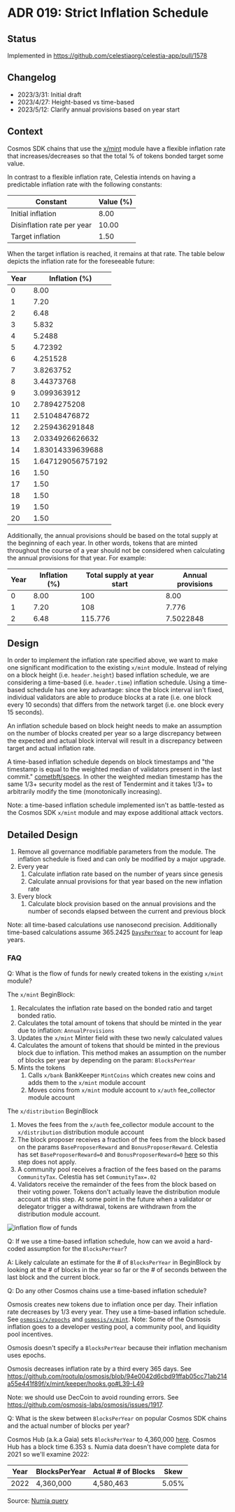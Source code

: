 # ADR 019: Strict Inflation Schedule

## Status

Implemented in <https://github.com/celestiaorg/celestia-app/pull/1578>

## Changelog

- 2023/3/31: Initial draft
- 2023/4/27: Height-based vs time-based
- 2023/5/12: Clarify annual provisions based on year start

## Context

Cosmos SDK chains that use the [x/mint](https://github.com/cosmos/cosmos-sdk/blob/v0.46.15/x/mint/spec/README.md) module have a flexible inflation rate that increases/decreases so that the total % of tokens bonded target some value.

In contrast to a flexible inflation rate, Celestia intends on having a predictable inflation rate with the following constants:

| Constant                   | Value (%) |
|----------------------------|-----------|
| Initial inflation          | 8.00      |
| Disinflation rate per year | 10.00     |
| Target inflation           | 1.50      |

When the target inflation is reached, it remains at that rate.
The table below depicts the inflation rate for the foreseeable future:

| Year | Inflation (%)     |
|------|-------------------|
| 0    | 8.00              |
| 1    | 7.20              |
| 2    | 6.48              |
| 3    | 5.832             |
| 4    | 5.2488            |
| 5    | 4.72392           |
| 6    | 4.251528          |
| 7    | 3.8263752         |
| 8    | 3.44373768        |
| 9    | 3.099363912       |
| 10   | 2.7894275208      |
| 11   | 2.51048476872     |
| 12   | 2.259436291848    |
| 13   | 2.0334926626632   |
| 14   | 1.83014339639688  |
| 15   | 1.647129056757192 |
| 16   | 1.50              |
| 17   | 1.50              |
| 18   | 1.50              |
| 19   | 1.50              |
| 20   | 1.50              |

Additionally, the annual provisions should be based on the total supply at the beginning of each year. In other words, tokens that are minted throughout the course of a year should not be considered when calculating the annual provisions for that year. For example:

| Year | Inflation (%) | Total supply at year start | Annual provisions |
|------|---------------|----------------------------|-------------------|
| 0    | 8.00          | 100                        | 8.00              |
| 1    | 7.20          | 108                        | 7.776             |
| 2    | 6.48          | 115.776                    | 7.5022848         |

## Design

In order to implement the inflation rate specified above, we want to make one significant modification to the existing `x/mint` module. Instead of relying on a block height (i.e. `header.height`) based inflation schedule, we are considering a time-based (i.e. `header.time`) inflation schedule. Using a time-based schedule has one key advantage: since the block interval isn't fixed, individual validators are able to produce blocks at a rate (i.e. one block every 10 seconds) that differs from the network target (i.e. one block every 15 seconds).

An inflation schedule based on block height needs to make an assumption on the number of blocks created per year so a large discrepancy between the expected and actual block interval will result in a discrepancy between target and actual inflation rate.

A time-based inflation schedule depends on block timestamps and "the timestamp is equal to the weighted median of validators present in the last commit." [cometbft/specs](https://github.com/cometbft/cometbft/blob/c58597d656d5c816334aff9ea8e600bdbc534817/spec/core/data_structures.md?plain=1#L127). In other the weighted median timestamp has the same 1/3+ security model as the rest of Tendermint and it takes 1/3+ to arbitrarily modify the time (monotonically increasing).

Note: a time-based inflation schedule implemented isn't as battle-tested as the Cosmos SDK `x/mint` module and may expose additional attack vectors.

## Detailed Design

1. Remove all governance modifiable parameters from the module. The inflation schedule is fixed and can only be modified by a major upgrade.
1. Every year
    1. Calculate inflation rate based on the number of years since genesis
    1. Calculate annual provisions for that year based on the new inflation rate
1. Every block
    1. Calculate block provision based on the annual provisions and the number of seconds elapsed between the current and previous block

Note: all time-based calculations use nanosecond precision. Additionally time-based calculations assume 365.2425 [`DaysPerYear`](https://github.com/celestiaorg/celestia-app/blob/ddaa261b9b0dec5f5ea10dbfab4c8a03c95d7e72/x/mint/types/constants.go#LL13C23-L13C31) to account for leap years.

### FAQ

Q: What is the flow of funds for newly created tokens in the existing `x/mint` module?

The `x/mint` BeginBlock:

1. Recalculates the inflation rate based on the bonded ratio and target bonded ratio.
1. Calculates the total amount of tokens that should be minted in the year due to inflation: `AnnualProvisions`
1. Updates the `x/mint` Minter field with these two newly calculated values
1. Calculates the amount of tokens that should be minted in the previous block due to inflation. This method makes an assumption on the number of blocks per year by depending on the param: `BlocksPerYear`
1. Mints the tokens
    1. Calls `x/bank` BankKeeper `MintCoins` which creates new coins and adds them to the `x/mint` module account
    1. Moves coins from `x/mint` module account to `x/auth` fee_collector module account

The `x/distribution` BeginBlock

1. Moves the fees from the `x/auth` fee_collector module account to the `x/distribution` distribution module account
1. The block proposer receives a fraction of the fees from the block based on the params `BaseProposerReward` and `BonusProposerReward`. Celestia has set `BaseProposerReward=0` and `BonusProposerReward=0` [here](https://github.com/celestiaorg/cosmos-sdk/commit/d931c27bdf9a6958618c541458ca2272a79de787) so this step does not apply.
1. A community pool receives a fraction of the fees based on the params `CommunityTax`. Celestia has set `CommunityTax=.02`
1. Validators receive the remainder of the fees from the block based on their voting power. Tokens don't actually leave the distribution module account at this step. At some point in the future when a validator or delegator trigger a withdrawal, tokens are withdrawn from the distribution module account.

![inflation flow of funds](./assets/inflation-flow-of-funds.png)

Q: If we use a time-based inflation schedule, how can we avoid a hard-coded assumption for the `BlocksPerYear`?

A: Likely calculate an estimate for the # of `BlocksPerYear` in BeginBlock by looking at the # of blocks in the year so far or the # of seconds between the last block and the current block.

Q: Do any other Cosmos chains use a time-based inflation schedule?

Osmosis creates new tokens due to inflation once per day. Their inflation rate decreases by 1/3 every year. They use a time-based inflation schedule. See [`osmosis/x/epochs`](https://github.com/osmosis-labs/osmosis/tree/main/x/epochs) and [`osmosis/x/mint`](https://github.com/osmosis-labs/osmosis/tree/main/x/mint). Note: Some of the Osmosis inflation goes to a developer vesting pool, a community pool, and liquidity pool incentives.

Osmosis doesn't specify a `BlocksPerYear` because their inflation mechanism uses epochs.

Osmosis decreases inflation rate by a third every 365 days. See <https://github.com/rootulp/osmosis/blob/94e0042d6cbd91ffab05cc71ab214a55e441f89f/x/mint/keeper/hooks.go#L39-L49>

Note: we should use DecCoin to avoid rounding errors. See <https://github.com/osmosis-labs/osmosis/issues/1917>.

Q: What is the skew between `BlocksPerYear` on popular Cosmos SDK chains and the actual number of blocks per year?

Cosmos Hub (a.k.a Gaia) sets `BlocksPerYear` to 4,360,000 [here](https://github.com/cosmos/gaia/blob/8a522e98a2863205cf02fb97f8ad27d091670b9d/docs/governance/current-parameters.json#L86). Cosmos Hub has a block time 6.353 s. Numia data doesn't have complete data for 2021 so we'll examine 2022:

| Year | BlocksPerYear | Actual # of Blocks | Skew  |
|------|---------------|--------------------|-------|
| 2022 | 4,360,000     | 4,580,463          | 5.05% |

Source: [Numia query](https://console.cloud.google.com/bigquery?sq=611612269782:f0c42f9584c448c78a4ec5f118c2091c)
